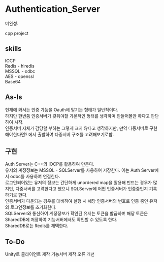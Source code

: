 # Authentication_Server
미완성.

cpp project

## skills
IOCP </br>
Redis - hiredis </br>
MSSQL - odbc </br>
AES - openssl </br>
Base64

## As-Is
현재에 와서는 인증 기능을 Oauth에 맡기는 형태가 일반적이다. </br>
하지만 한번쯤 인증서버가 갖춰야할 기본적인 형태를 생각하며 만들어볼만 하다고 판단하여 시작. </br>
인증서버 자체가 감당할 부하는 그렇게 크지 않다고 생각하지만, 만약 다중서버로 구현해야한다면? 에서 출발하여 다중서버 구조를 고려해보기로함.</br>

## 구현
Auth Server는 C++의 IOCP를 활용하여 만든다. </br>
유저의 계정정보는 MSSQL - SQLServer를 사용하여 저장한다. 이는 Auth Server에서 odbc를 사용하여 연결한다. </br>
로그인되어있는 유저의 정보는 간단하게 unordered map을 활용해 만드는 경우가 많지만, 다중서버를 고려한다고 했으니 SQLServer에 어떤 인증서버가 인증중인지 기록하기로 한다.</br>
인증서버가 다운되는 경우를 대비하여 실행 시 해당 인증서버의 번호로 인증 중인 유저의 로그인정보를 초기화한다.</br>
SQLServer와 통신하여 계정정보가 확인된 유저는 토큰을 발급하며 해당 토큰은 SharedDB에 저장하여 기능서버에서도 확인할 수 있도록 한다.</br>
SharedDB로는 Redis를 채택한다.

## To-Do
Unity로 클라이언트 제작
기능서버 제작
오류 개선
